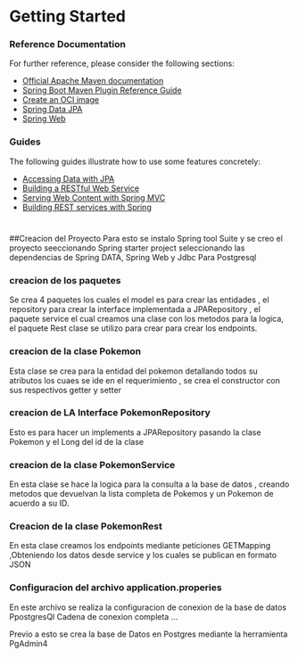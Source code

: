 # Getting Started

### Reference Documentation
For further reference, please consider the following sections:

* [Official Apache Maven documentation](https://maven.apache.org/guides/index.html)
* [Spring Boot Maven Plugin Reference Guide](https://docs.spring.io/spring-boot/docs/2.7.5/maven-plugin/reference/html/)
* [Create an OCI image](https://docs.spring.io/spring-boot/docs/2.7.5/maven-plugin/reference/html/#build-image)
* [Spring Data JPA](https://docs.spring.io/spring-boot/docs/2.7.5/reference/htmlsingle/#data.sql.jpa-and-spring-data)
* [Spring Web](https://docs.spring.io/spring-boot/docs/2.7.5/reference/htmlsingle/#web)

### Guides
The following guides illustrate how to use some features concretely:

* [Accessing Data with JPA](https://spring.io/guides/gs/accessing-data-jpa/)
* [Building a RESTful Web Service](https://spring.io/guides/gs/rest-service/)
* [Serving Web Content with Spring MVC](https://spring.io/guides/gs/serving-web-content/)
* [Building REST services with Spring](https://spring.io/guides/tutorials/rest/)
# 




##Creacion del Proyecto 
Para esto se instalo Spring tool Suite  y se creo el proyecto seeccionando Spring starter project
seleccionando las dependencias de Spring DATA, Spring Web y Jdbc Para Postgresql 
### creacion de los paquetes
Se crea 4 paquetes los cuales el model es para crear las entidades , el repository para crear la interface implementada  a JPARepository
, el paquete service el cual creamos una clase con los metodos para la logica, el paquete Rest clase se utilizo para crear para crear los endpoints.
### creacion de la clase Pokemon 
Esta clase se crea para la entidad del pokemon  detallando todos su atributos los cuaes se ide en el requerimiento , se crea el constructor con sus respectivos getter y setter
### creacion de LA Interface PokemonRepository
Esto es para hacer un implements a JPARepository  pasando la clase Pokemon  y el Long  del id de la clase
### creacion  de la clase PokemonService
En esta clase se hace la logica para la consulta a la base de datos , creando metodos que devuelvan la lista completa de Pokemos y un Pokemon de acuerdo a su ID.
### Creacion de la clase PokemonRest 
En esta clase creamos los endpoints mediante peticiones GETMapping ,Obteniendo los datos desde service y  los cuales se publican en formato JSON 

### Configuracion del archivo application.properies
En este archivo se realiza la configuracion de conexion de la base de datos PpostgresQl 
Cadena de conexion completa ...

Previo a esto se crea la base de Datos en Postgres  mediante la herramienta PgAdmin4 


 